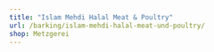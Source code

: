 ```yaml
---
title: "Islam Mehdi Halal Meat & Poultry"
url: /barking/islam-mehdi-halal-meat-und-poultry/
shop: Metzgerei
---
```

